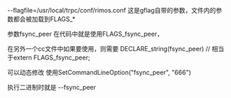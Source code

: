 --flagfile=/usr/local/trpc/conf/rimos.conf 这是gflag自带的参数，文件内的参数都会被加载到FLAGS_*


参数fsync_peer
在代码中就是使用FLAGS_fsync_peer，

在另外一个cc文件中如果要使用，则需要
DECLARE_string(fsync_peer)  // 相当于extern FLAGS_fsync_peer;

可以动态修改
使用SetCommandLineOption("fsync_peer", "666")


执行二进制时就是
--fsync_peer <value>